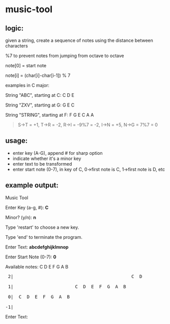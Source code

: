 # music-tool

## logic:

given a string, create a sequence of notes using the distance between characters

%7 to prevent notes from jumping from octave to octave

note[0] = start note

note[i] = (char[i]-char[i-1]) % 7

examples in C major:

String "ABC", starting at C: C D E

String "ZXV", starting at G: G E C

String "STRING", starting at F: F G E C A A

>S->T = +1, T->R = -2, R->I = -9%7 = -2, I->N = +5, N->G = 7%7 = 0

## usage:
- enter key (A-G), append # for sharp option
- indicate whether it's a minor key
- enter text to be transformed
- enter start note (0-7), in key of C, 0->first note is C, 1->first note is D, etc

## example output:

Music Tool

Enter Key (a-g, #): **C**

Minor? (y/n): **n**


Type 'restart' to choose a new key. 

Type 'end' to terminate the program.

Enter Text: **abcdefghijklmnop**

Enter Start Note (0-7): **0**


Available notes:
C D E F G A B

<pre>
 2|                                            C  D

 1|                       C  D  E  F  G  A  B

 0|  C  D  E  F  G  A  B

-1|
</pre>

Enter Text:
